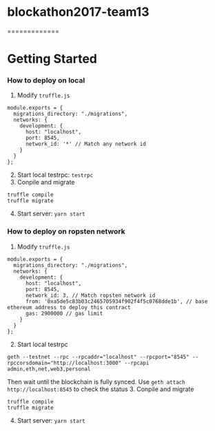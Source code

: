 # blockathon2017-team13
=============

# Getting Started

### How to deploy on local
1. Modify `truffle.js`
```
module.exports = {
  migrations_directory: "./migrations",
  networks: {
    development: {
      host: "localhost",
      port: 8545,
      network_id: '*' // Match any network id
    }
  }
};
```
2. Start local testrpc: `testrpc`
3. Conpile and migrate
```
truffle compile
truffle migrate
```
4. Start server: `yarn start`

### How to deploy on ropsten network
1. Modify `truffle.js`
```
module.exports = {
  migrations_directory: "./migrations",
  networks: {
    development: {
      host: "localhost",
      port: 8545,
      network_id: 3, // Match ropsten network id
      from: '0xa5de5c83b03c2465705934f902f4f5c0768dde1b', // base ethereum address to deploy this contract
      gas: 2900000 // gas limit
    }
  }
};
```
2. Start local testrpc
```
geth --testnet --rpc --rpcaddr="localhost" --rpcport="8545" --rpccorsdomain="http://localhost:3000" --rpcapi admin,eth,net,web3,personal
```
Then wait until the blockchain is fully synced. Use `geth attach http://localhost:8545` to check the status
3. Conpile and migrate
```
truffle compile
truffle migrate
```
4. Start server: `yarn start`
